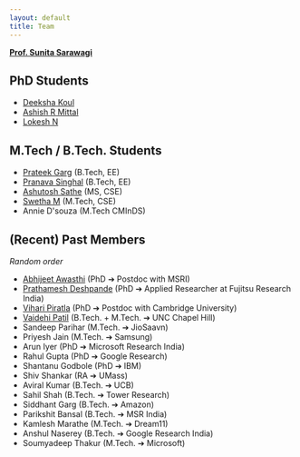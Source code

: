 ```yaml
---
layout: default
title: Team
---
```


**[Prof. Sunita Sarawagi](https://www.cse.iitb.ac.in/~sunita/)**

## PhD Students
* [Deeksha Koul](https://www.linkedin.com/in/deeksha-koul-b18990205/?originalSubdomain=in)
* [Ashish R Mittal](https://researcher.draco.res.ibm.com/researcher/view.php?person=in-arakeshk)
* [Lokesh N](https://nlokesh.netlify.app/)

## M.Tech / B.Tech. Students
* [Prateek Garg](https://prateekgargx.github.io/) (B.Tech, EE)
* [Pranava Singhal](https://scholar.google.com/citations?user=7smSwUsAAAAJ&hl=en) (B.Tech, EE)
* [Ashutosh Sathe](https://ashutoshbsathe.github.io/) (MS, CSE)
* [Swetha M](https://swethamagesh.github.io/) (M.Tech, CSE)
* Annie D'souza (M.Tech CMInDS)

## (Recent) Past Members
*Random order*
* [Abhijeet Awasthi](https://www.cse.iitb.ac.in/~awasthi/) (PhD ➔ Postdoc with MSRI)
* [Prathamesh Deshpande](https://pratham16cse.github.io/) (PhD ➔ Applied Researcher at Fujitsu Research India)
* [Vihari Piratla](https://www.cse.iitb.ac.in/~vihari/) (PhD ➔ Postdoc with Cambridge University)
* [Vaidehi Patil](https://vaidehi99.github.io/) (B.Tech. + M.Tech. ➔ UNC Chapel Hill)
* Sandeep Parihar (M.Tech. ➔ JioSaavn)
* Priyesh Jain (M.Tech. ➔ Samsung)
* Arun Iyer (PhD ➔ Microsoft Research India)
* Rahul Gupta (PhD ➔ Google Research)
* Shantanu Godbole (PhD ➔ IBM)
* Shiv Shankar (RA ➔ UMass)
* Aviral Kumar (B.Tech. ➔ UCB)
* Sahil Shah (B.Tech. ➔ Tower Research)
* Siddhant Garg (B.Tech. ➔ Amazon)
* Parikshit Bansal (B.Tech. ➔ MSR India)
* Kamlesh Marathe (M.Tech. ➔ Dream11)
* Anshul Naserey (B.Tech. ➔ Google Research India)
* Soumyadeep Thakur (M.Tech. ➔ Microsoft)
